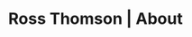 ---
layout: about
title: Ross Thomson | About
permalink: /about
description: Find out a little bit more about me. On this page you can find out where I've worked, my education, learn more about my skills and also see what my current/environment setup is. 
---